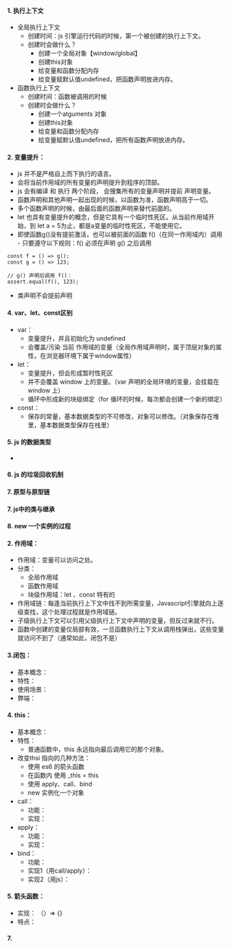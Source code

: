 #### 1. 执行上下文
- 全局执行上下文
  - 创建时间：js 引擎运行代码的时候，第一个被创建的执行上下文。
  - 创建时会做什么？
    - 创建一个全局对象【window/global】
    - 创建this对象
    - 给变量和函数分配内存
    - 给变量赋默认值undefined，把函数声明放进内存。
- 函数执行上下文
  - 创建时间：函数被调用的时候
  - 创建时会做什么？
    - 创建一个atguments 对象
    - 创建this对象
    - 给变量和函数分配内存
    - 给变量赋默认值undefined，把所有函数声明放进内存。
#### 2. 变量提升：
- js 并不是严格自上而下执行的语言。
- 会将当前作用域的所有变量的声明提升到程序的顶部。
- js 会有编译 和 执行 两个阶段， 会搜集所有的变量声明并提前 声明变量。
- 函数声明和其他声明一起出现的时候，以函数为准，函数声明高于一切。
- 多个函数声明的时候，由最后面的函数声明来替代前面的。
- let 也具有变量提升的概念，但是它具有一个临时性死区。从当前作用域开始，到 let a = 5为止，都是a变量的临时性死区，不能使用它。
- 即使函数g()没有提前激活，也可以被前面的函数 f()（在同一作用域内）调用 - 只要遵守以下规则：f() 必须在声明 g() 之后调用
```
const f = () => g();
const g = () => 123;

// g() 声明后调用 f()：
assert.equal(f(), 123);
```
- 类声明不会提前声明
#### 4. var、let、const区别
- var：
  - 变量提升，并且初始化为 undefined
  - 会覆盖/污染 当前 作用域的变量（全局作用域声明时，属于顶层对象的属性，在浏览器环境下属于window属性）
- let：
  - 变量提升，但会形成暂时性死区
  - 并不会覆盖 window 上的变量。（var 声明的全局环境的变量，会挂载在 window 上）
  - 循环中形成新的块级绑定（for 循环的时候，每次都会创建一个新的绑定）
- const：
  - 保存的常量，基本数据类型的不可修改，对象可以修改。（对象保存在堆里，基本数据类型保存在栈里）
#### 5. js 的数据类型
- 
#### 6. js 的垃圾回收机制
#### 7. 原型与原型链
#### 7. js中的类与继承
#### 8. new 一个实例的过程
#### 2. 作用域：
- 作用域：变量可以访问之处。
- 分类：
  - 全局作用域
  - 函数作用域
  - 块级作用域：let 、const 特有的
- 作用域链：每逢当前执行上下文中找不到所需变量，Javascript引擎就向上逐级查找，这个处理过程就是作用域链。
- 子级执行上下文可以引用父级执行上下文中声明的变量，但反过来就不行。
- 函数中创建的变量仅局部有效，一旦函数执行上下文从调用栈弹出，这些变量就访问不到了（通常如此，闭包不是）
#### 3.闭包：
- 基本概念：
- 特性：
- 使用场景：
- 弊端：
#### 4. this：
- 基本概念：
- 特性：
  - 普通函数中，this 永远指向最后调用它的那个对象。
- 改变thsi 指向的几种方法：
  - 使用 es6 的箭头函数
  - 在函数内 使用 _this = this
  - 使用 apply、call、bind
  - new 实例化一个对象
- call：
  - 功能：
  - 实现：
- apply：
  - 功能：
  - 实现：
- bind：
  - 功能：
  - 实现1（用call/apply）：
  - 实现2（用js）：
#### 5. 箭头函数：
- 实现： （）=> {}
- 特点：
#### 7.
